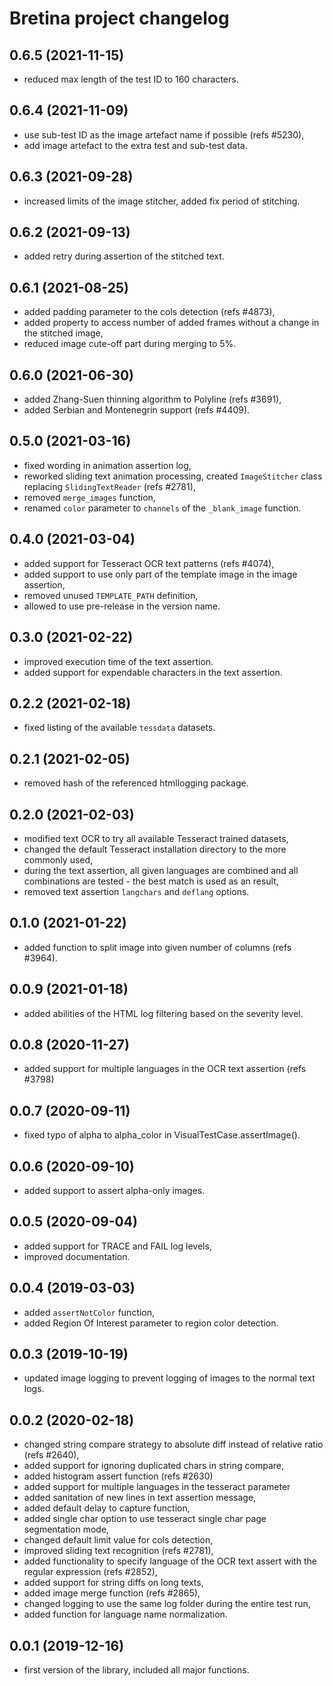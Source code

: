 # Bretina project changelog

## 0.6.5 (2021-11-15)

- reduced max length of the test ID to 160 characters.

## 0.6.4 (2021-11-09)

- use sub-test ID as the image artefact name if possible (refs #5230),
- add image artefact to the extra test and sub-test data.

## 0.6.3 (2021-09-28)

- increased limits of the image stitcher, added fix period of stitching.

## 0.6.2 (2021-09-13)

- added retry during assertion of the stitched text.

## 0.6.1 (2021-08-25)

- added padding parameter to the cols detection (refs #4873),
- added property to access number of added frames without a change in the stitched image,
- reduced image cute-off part during merging to 5%.

## 0.6.0 (2021-06-30)

- added Zhang-Suen thinning algorithm to Polyline (refs #3691),
- added Serbian and Montenegrin support (refs #4409).

## 0.5.0 (2021-03-16)

- fixed wording in animation assertion log,
- reworked sliding text animation processing, created `ImageStitcher` class replacing `SlidingTextReader` (refs #2781),
- removed `merge_images` function,
- renamed `color` parameter to `channels` of the `_blank_image` function.

## 0.4.0 (2021-03-04)

- added support for Tesseract OCR text patterns (refs #4074),
- added support to use only part of the template image in the image assertion,
- removed unused `TEMPLATE_PATH` definition,
- allowed to use pre-release in the version name.

## 0.3.0 (2021-02-22)

- improved execution time of the text assertion.
- added support for expendable characters in the text assertion.

## 0.2.2 (2021-02-18)

- fixed listing of the available `tessdata` datasets.

## 0.2.1 (2021-02-05)

- removed hash of the referenced htmllogging package.

## 0.2.0 (2021-02-03)

- modified text OCR to try all available Tesseract trained datasets,
- changed the default Tesseract installation directory to the more commonly used,
- during the text assertion, all given languages are combined and all combinations are tested - the best match is used
  as an result,
- removed text assertion `langchars` and `deflang` options.

## 0.1.0 (2021-01-22)

- added function to split image into given number of columns (refs #3964).

## 0.0.9 (2021-01-18)

- added abilities of the HTML log filtering based on the severity level.

## 0.0.8 (2020-11-27)

- added support for multiple languages in the OCR text assertion (refs #3798)

## 0.0.7 (2020-09-11)

- fixed typo of alpha to alpha_color in VisualTestCase.assertImage().

## 0.0.6 (2020-09-10)

- added support to assert alpha-only images.

## 0.0.5 (2020-09-04)

- added support for TRACE and FAIL log levels,
- improved documentation.

## 0.0.4 (2019-03-03)

- added `assertNotColor` function,
- added Region Of Interest parameter to region color detection.

## 0.0.3 (2019-10-19)

- updated image logging to prevent logging of images to the normal text logs.

## 0.0.2 (2020-02-18)

- changed string compare strategy to absolute diff instead of relative ratio (refs #2640),
- added support for ignoring duplicated chars in string compare,
- added histogram assert function (refs #2630)
- added support for multiple languages in the tesseract parameter
- added sanitation of new lines in text assertion message,
- added default delay to capture function,
- added single char option to use tesseract single char page segmentation mode,
- changed default limit value for cols detection,
- improved sliding text recognition (refs #2781),
- added functionality to specify language of the OCR text assert with the regular expression (refs #2852),
- added support for string diffs on long texts,
- added image merge function (refs #2865),
- changed logging to use the same log folder during the entire test run,
- added function for language name normalization.

## 0.0.1 (2019-12-16)

- first version of the library, included all major functions.
